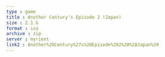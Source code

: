 ```yaml
---
type : game
title : Another Century's Episode 2 (Japan)
size : 2.1 G
format : iso
archive : zip
server : myrient
link2 : Another%20Century%27s%20Episode%202%20%28Japan%29
---
```

